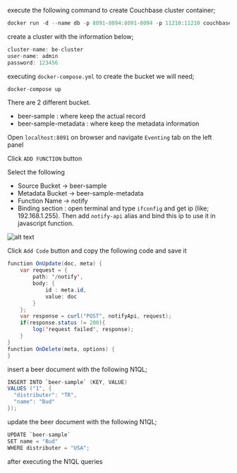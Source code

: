 execute the following command to create Couchbase cluster container;

```java
docker run -d --name db -p 8091-8094:8091-8094 -p 11210:11210 couchbase
```

create a cluster with the information below;

```java
cluster-name: be-cluster
user-name: admin
password: 123456
```

executing `docker-compose.yml` to create the bucket we will need;
```java
docker-compose up
```

There are 2 different bucket.
* beer-sample : where keep the actual record
* beer-sample-metadata : where keep the metadata information

Open `localhost:8091` on browser and navigate `Eventing` tab on the left panel

Click `ADD FUNCTION` button

Select the following
* Source Bucket -> beer-sample
* Metadata Bucket -> beer-sample-metadata
* Function Name -> notify
* Binding section : open terminal and type `ifconfig` and get ip (like; 192.168.1.255). Then add `notify-api` alias and bind this ip to use it in javascript function.

![alt text](http://url/to/img.png)


Click `Add Code` button and copy the following code and save it

```java
function OnUpdate(doc, meta) {
    var request = {
        path: '/notify',
        body: {
            id : meta.id,
            value: doc
        }
    };
    var response = curl("POST", notifyApi, request);
    if(response.status != 200){
        log('request failed', response);
    }
}
function OnDelete(meta, options) {
}
```



insert a beer document with the following N1QL;
```java
INSERT INTO `beer-sample` (KEY, VALUE)
VALUES ("1", {
  "distributer": "TR",
  "name": "Bud"
});
```

update the beer document with the following N1QL;
```java
UPDATE `beer-sample`
SET name = "Bud"
WHERE distributer = "USA";
```

after executing the N1QL queries 
